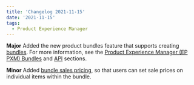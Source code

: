 ```yaml
---
title: 'Changelog 2021-11-15'
date: '2021-11-15'
tags:
  - Product Experience Manager
---
```

**Major** Added the new product bundles feature that supports creating [bundles](/docs/pxm/products/pxm-bundles/pxm-bundles). For more information, see the [Product Experience Manager (EP PXM) Bundles](/docs/pxm/products/pxm-bundles/pxm-bundles) and [API](/docs/pxm/products/pxm-bundles/pxm-bundles-api/create-a-bundle) sections.

**Minor** Added [bundle sales pricing](/docs/pxm/products/pxm-bundles/pxm-bundles#sale-pricing), so that users can set sale prices on individual items within the bundle.
